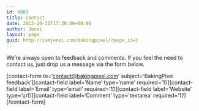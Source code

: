 ```yaml
---
id: 6083
title: Contact
date: 2013-10-31T17:38:46+00:00
author: Jenxi
layout: page
guid: http://iamjenxi.com/bakingpixel/?page_id=2
---
```

We&#8217;re always open to feedback and comments. If you feel the need to contact us, just drop us a message via the form below.

\[contact-form to=&#8217;contact@bakingpixel.com&#8217; subject=&#8217;BakingPixel feedback&#8217;\]\[contact-field label=&#8217;Name&#8217; type=&#8217;name&#8217; required=&#8217;1&#8217;/\]\[contact-field label=&#8217;Email&#8217; type=&#8217;email&#8217; required=&#8217;1&#8217;/\]\[contact-field label=&#8217;Website&#8217; type=&#8217;url&#8217;/\]\[contact-field label=&#8217;Comment&#8217; type=&#8217;textarea&#8217; required=&#8217;1&#8217;/\]\[/contact-form\]